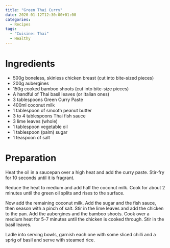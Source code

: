 ```yaml
---
title: "Green Thai Curry"
date: 2020-01-12T12:30:00+01:00
categories:
  - Recipes
tags:
  - "Cuisine: Thai"
  - Healthy
---
```


# Ingredients

* 500g boneless, skinless chicken breast (cut into bite-sized pieces)
* 200g aubergines
* 150g cooked bamboo shoots (cut into bite-size pieces)
* A handful of Thai basil leaves (or Italian ones)
* 3 tablespoons Green Curry Paste
* 400ml coconut milk
* 1 tablespoon of smooth peanut butter
* 3 to 4 tablespoons Thai fish sauce
* 3 lime leaves (whole)
* 1 tablespoon vegetable oil
* 1 tablespoon (palm) sugar
* 1 teaspoon of salt

# Preparation

Heat the oil in a saucepan over a high heat and add the curry paste. Stir-fry for 10 seconds until it is fragrant.

Reduce the heat to medium and add half the coconut milk. Cook for about 2 minutes until the green oil splits and rises to the surface.

Now add the remaining coconut milk. Add the sugar and the fish sauce, then season with a pinch of salt. Stir in the lime leaves and add the chicken to the pan. Add the aubergines and the bamboo shoots. Cook over a medium heat for 5–7 minutes until the chicken is cooked through. Stir in the basil leaves.

Ladle into serving bowls, garnish each one with some sliced chilli and a sprig of basil and serve with steamed rice.
